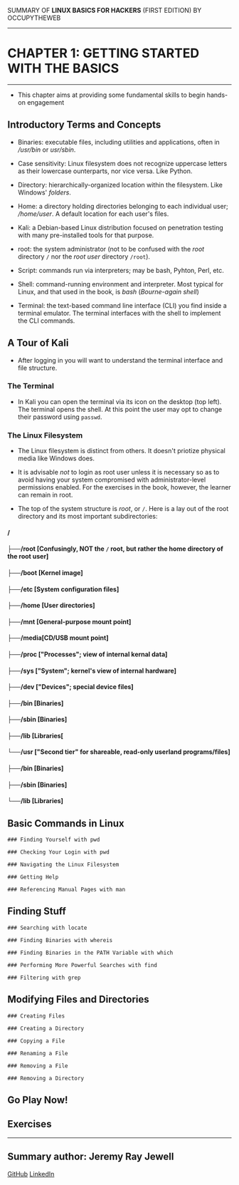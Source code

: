 SUMMARY OF 
**LINUX BASICS FOR HACKERS** 
(FIRST EDITION) BY OCCUPYTHEWEB

---

# CHAPTER 1: GETTING STARTED WITH THE BASICS

---

- This chapter aims at providing some fundamental skills to begin hands-on engagement

## Introductory Terms and Concepts

- Binaries: executable files, including utilities and applications, often in */usr/bin* or *usr/sbin*.

- Case sensitivity: Linux filesystem does not recognize uppercase letters as their lowercase ounterparts, nor vice versa. Like Python.

- Directory: hierarchically-organized location within the filesystem. Like Windows' *folders*.

- Home: a directory holding directories belonging to each individual user; */home/user*. A default location for each user's files. 

- Kali: a Debian-based Linux distribution focused on penetration testing with many pre-installed tools for that purpose. 

- root: the system administrator (not to be confused with the *root* directory `/` nor the *root user* directory `/root`).

- Script: commands run via interpreters; may be bash, Pyhton, Perl, etc.  

- Shell: command-running environment and interpreter. Most typical for Linux, and that used in the book, is *bash* (*Bourne-again shell*)

- Terminal: the text-based command line interface (CLI) you find inside a terminal emulator. The terminal interfaces with the shell to implement the CLI commands.

## A Tour of Kali

- After logging in you will want to understand the terminal interface and file structure.

### The Terminal

- In Kali you can open the terminal via its icon on the desktop (top left). The terminal opens the shell. At this point the user may opt to change their password using `passwd`.

### The Linux Filesystem

- The Linux filesystem is distinct from others. It doesn't priotize physical media like Windows does.

- It is advisable *not* to login as root user unless it is necessary so as to avoid having your system compromised with administrator-level permissions enabled. For the exercises in the book, however, the learner can remain in root.  

- The top of the system structure is *root*, or `/`. Here is a lay out of the root directory and its most important subdirectories:

####	/
####	├──/root [Confusingly, NOT the `/` root, but rather the home directory of the root user]
####	├──/boot [Kernel image]
####	├──/etc  [System configuration files]
####	├──/home [User directories]
####	├──/mnt  [General-purpose mount point]
####	├──/media[CD/USB mount point]
####	├──/proc ["Processes"; view of internal kernal data]
####	├──/sys	 ["System"; kernel's view of internal hardware]
####	├──/dev	 ["Devices"; special device files]
####	├──/bin  [Binaries]
####	├──/sbin [Binaries]
####	├──/lib  [Libraries[
####	└──/usr  ["Second tier" for shareable, read-only userland programs/files]
####	    ├──/bin  [Binaries]
####	    ├──/sbin [Binaries]
####	    └──/lib  [Libraries]

## Basic Commands in Linux

	### Finding Yourself with pwd

	### Checking Your Login with pwd

	### Navigating the Linux Filesystem

	### Getting Help

	### Referencing Manual Pages with man

## Finding Stuff
	
	### Searching with locate

	### Finding Binaries with whereis

	### Finding Binaries in the PATH Variable with which
	
	### Performing More Powerful Searches with find

	### Filtering with grep

## Modifying Files and Directories
	
	### Creating Files

	### Creating a Directory

	### Copying a File

	### Renaming a File

	### Removing a File

	### Removing a Directory

## Go Play Now!

## Exercises

---

## Summary author: **Jeremy Ray Jewell**
[GitHub](https://github.com/jeremyrayjewell)
[LinkedIn](https://www.linkedin.com/in/jeremyrayjewell)
